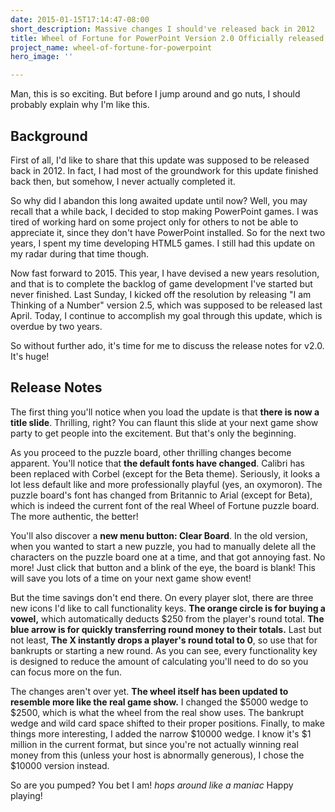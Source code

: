 ```yaml
---
date: 2015-01-15T17:14:47-08:00
short_description: Massive changes I should've released back in 2012
title: Wheel of Fortune for PowerPoint Version 2.0 Officially released!
project_name: wheel-of-fortune-for-powerpoint
hero_image: ''

---
```

Man, this is so exciting. But before I jump around and go nuts, I should probably explain why I'm like this.

## Background

First of all, I'd like to share that this update was supposed to be released back in 2012. In fact, I had most of the groundwork for this update finished back then, but somehow, I never actually completed it.

So why did I abandon this long awaited update until now? Well, you may recall that a while back, I decided to stop making PowerPoint games. I was tired of working hard on some project only for others to not be able to appreciate it, since they don't have PowerPoint installed. So for the next two years, I spent my time developing HTML5 games. I still had this update on my radar during that time though.

Now fast forward to 2015. This year, I have devised a new years resolution, and that is to complete the backlog of game development I've started but never finished. Last Sunday, I kicked off the resolution by releasing "I am Thinking of a Number" version 2.5, which was supposed to be released last April. Today, I continue to accomplish my goal through this update, which is overdue by two years.

So without further ado, it's time for me to discuss the release notes for v2.0. It's huge!

## Release Notes

The first thing you'll notice when you load the update is that **there is now a title slide**. Thrilling, right? You can flaunt this slide at your next game show party to get people into the excitement. But that's only the beginning.

As you proceed to the puzzle board, other thrilling changes become apparent. You'll notice that **the default fonts have changed**. Calibri has been replaced with Corbel (except for the Beta theme). Seriously, it looks a lot less default like and more professionally playful (yes, an oxymoron). The puzzle board's font has changed from Britannic to Arial (except for Beta), which is indeed the current font of the real Wheel of Fortune puzzle board. The more authentic, the better!

You'll also discover a **new menu button: Clear Board**. In the old version, when you wanted to start a new puzzle, you had to manually delete all the characters on the puzzle board one at a time, and that got annoying fast. No more! Just click that button and a blink of the eye, the board is blank! This will save you lots of a time on your next game show event!

But the time savings don't end there. On every player slot, there are three new icons I'd like to call functionality keys. **The orange circle is for buying a vowel,** which automatically deducts $250 from the player's round total. **The blue arrow is for quickly transferring round money to their totals.** Last but not least, **The X instantly drops a player's round total to 0**, so use that for bankrupts or starting a new round. As you can see, every functionality key is designed to reduce the amount of calculating you'll need to do so you can focus more on the fun.

The changes aren't over yet. **The wheel itself has been updated to resemble more like the real game show.** I changed the $5000 wedge to $2500, which is what the wheel from the real show uses. The bankrupt wedge and wild card space shifted to their proper positions. Finally, to make things more interesting, I added the narrow $10000 wedge. I know it's $1 million in the current format, but since you're not actually winning real money from this (unless your host is abnormally generous), I chose the $10000 version instead.

So are you pumped? You bet I am! *hops around like a maniac* Happy playing!